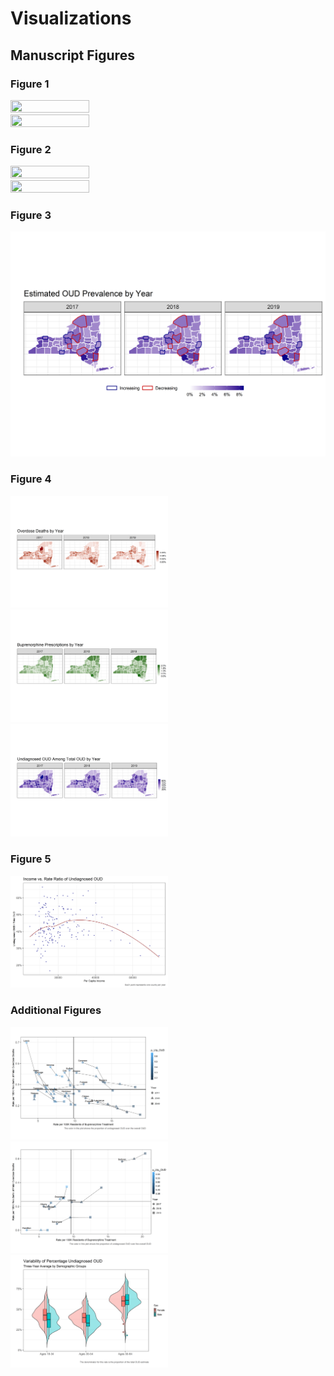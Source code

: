 # Visualizations

## Manuscript Figures 

### Figure 1
<img src="https://github.com/Prevalence-Project/Visualizations/assets/52983514/01143810-00e8-4d44-8044-115fc04b0df6" width=50% height=49%> <img src="https://github.com/Prevalence-Project/Visualizations/assets/52983514/91742440-cb24-4997-8122-74c4e2057ae4" width=50% height=50% float= left> 


### Figure 2
<img src="https://github.com/Prevalence-Project/Visualizations/assets/52983514/2b0e3ae2-2dbe-4926-8653-094b93202a0d" width=50% height=49%> <img src="https://github.com/Prevalence-Project/Visualizations/assets/52983514/31153fad-6c3f-4250-a146-ed5c755e3e5e" width=50% height=50% float= left> 


### Figure 3
<img src="https://github.com/Prevalence-Project/Visualizations/blob/main/figures/f3.png?raw=true"> 

### Figure 4
<img src="https://github.com/Prevalence-Project/Visualizations/blob/main/figures/f4b.png?raw=true" width=50% height=50%> 
<img src="https://github.com/Prevalence-Project/Visualizations/blob/main/figures/f4c.png?raw=true" width=50% height=50%> 
<img src="https://github.com/Prevalence-Project/Visualizations/blob/main/figures/f4a.png?raw=true" width=50% height=50%> 


### Figure 5
<img src="https://github.com/Prevalence-Project/Visualizations/blob/main/figures/f5.png?raw=true" width=50% height=50%> 

### Additional Figures
<img src="https://github.com/Prevalence-Project/Visualizations/blob/main/figures/s1.png?raw=true" width=50% height=50%> 
<img src="https://github.com/Prevalence-Project/Visualizations/blob/main/figures/s2.png?raw=true" width=50% height=50%> 
<img src="https://github.com/Prevalence-Project/Visualizations/blob/main/figures/s3.png?raw=true" width=50% height=50%> 

